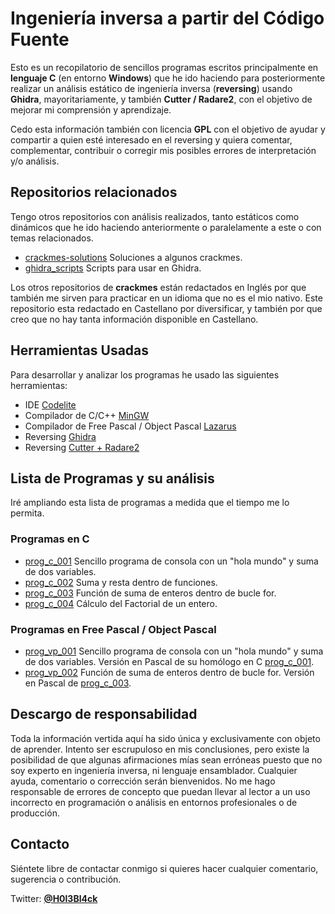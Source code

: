 # Ingeniería inversa a partir del Código Fuente

Esto es un recopilatorio de sencillos programas escritos principalmente en **lenguaje C** (en entorno **Windows**) que he ido haciendo para posteriormente realizar un análisis estático de ingeniería inversa (**reversing**) usando **Ghidra**, mayoritariamente, y también **Cutter / Radare2**, con el objetivo de mejorar mi comprensión y aprendizaje. 

Cedo esta información también con licencia **GPL** con el objetivo de ayudar y compartir a quien esté interesado en el reversing y quiera comentar, complementar, contribuir o corregir mis posibles errores de interpretación y/o análisis. 


## Repositorios relacionados 
Tengo otros repositorios con análisis realizados, tanto estáticos como dinámicos que he ido haciendo anteriormente o paralelamente a este o con temas relacionados.

* [crackmes-solutions](https://github.com/gabimarti/crackmes-solutions) Soluciones a algunos crackmes. 
* [ghidra_scripts](https://github.com/gabimarti/ghidra_scripts) Scripts para usar en Ghidra.

Los otros repositorios de **crackmes** están redactados en Inglés por que también me sirven para practicar en un idioma que no es el mio nativo. Este repositorio esta redactado en Castellano por diversificar, y también por que creo que no hay tanta información disponible en Castellano.


## Herramientas Usadas

Para desarrollar y analizar los programas he usado las siguientes herramientas:

* IDE [Codelite](https://codelite.org/)
* Compilador de C/C++ [MinGW](http://www.mingw.org/)
* Compilador de Free Pascal / Object Pascal [Lazarus](https://www.lazarus-ide.org/)
* Reversing [Ghidra](https://ghidra-sre.org/)
* Reversing [Cutter + Radare2](https://cutter.re/)


## Lista de Programas y su análisis

Iré ampliando esta lista de programas a medida que el tiempo me lo permita.

### Programas en C 

* [prog_c_001](analisis/prog_c_001/prog_c_001.md) Sencillo programa de consola con un "hola mundo" y suma de dos variables.
* [prog_c_002](analisis/prog_c_002/prog_c_002.md) Suma y resta dentro de funciones.
* [prog_c_003](analisis/prog_c_003/prog_c_003.md) Función de suma de enteros dentro de bucle for.
* [prog_c_004](analisis/prog_c_004/prog_c_004.md) Cálculo del Factorial de un entero.

### Programas en Free Pascal / Object Pascal

* [prog_vp_001](analisis/prog_vp_001/prog_vp_001.md) Sencillo programa de consola con un "hola mundo" y suma de dos variables. Versión en Pascal de su homólogo en C [prog_c_001](analisis/prog_c_001/prog_c_001.md).
* [prog_vp_002](analisis/prog_vp_002/prog_vp_002.md) Función de suma de enteros dentro de bucle for. Versión en Pascal de [prog_c_003](analisis/prog_c_003/prog_c_003.md).

## Descargo de responsabilidad

Toda la información vertida aquí ha sido única y exclusivamente con objeto de aprender. Intento ser escrupuloso en mis conclusiones, pero existe la posibilidad de que algunas afirmaciones mías sean erróneas puesto que no soy experto en ingeniería inversa, ni lenguaje ensamblador. Cualquier ayuda, comentario o corrección serán bienvenidos. No me hago responsable de errores de concepto que puedan llevar al lector a un uso incorrecto en programación o análisis en entornos profesionales o de producción.


## Contacto

Siéntete libre de contactar conmigo si quieres hacer cualquier comentario, sugerencia o contribución.

Twitter: [**@H0l3Bl4ck**](https://twitter.com/H0l3Bl4ck)